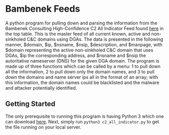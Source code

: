 # Bambenek Feeds

A python program for pulling down and parsing the information from the Bambenek Consulting High-Confidence C2 All Indicator Feed found 
[here](https://osint.bambenekconsulting.com/feeds/) in the top table. This is the master feed of all current known, active and non-sinkholed C&C domains using DGAs.
The data is presented in the following manner, $domain, $ip, $nsname, $nsip, $description, and $manpage, with $domain representing the active non-sinkholed C&C domain
that uses DGAs, $ip the corresponding address, and $nsname and $nsip the autoritative nameserver (DNS) for the given DGA domain. The program is made up of three 
functions which can be called by a menu: 1 to pull down all the information, 2 to pull down only the domain names, and 3 to pull down the domains and name server ips
all in the format of an array; with this information, the domain names could be blacklisted and the malware and attacker potentially identified.

## Getting Started

The only prerequisite to running this program is having Python 3 which one can download [here](https://www.python.org/downloads/). Next, simply run 
```python3 c2_all_indicator.py``` 
to get the file running on your local server.
